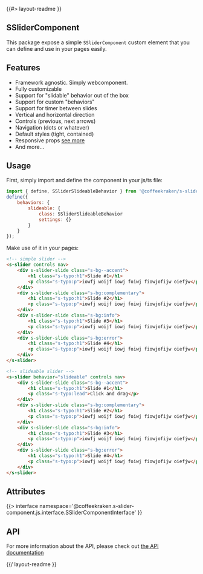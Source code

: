 <!--
/**
 * @name            README
 * @namespace       doc
 * @type            Markdown
 * @platform        md
 * @status          stable
 * @menu            Documentation           /doc/readme
 *
 * @since           2.0.0
 * @author    Olivier Bossel <olivier.bossel@gmail.com> (https://coffeekraken.io)
 */
-->

{{#> layout-readme }}

## SSliderComponent

This package expose a simple `SSliderComponent` custom element that you can define and use in your pages easily.

## Features

-   Framework agnostic. Simply webcomponent.
-   Fully customizable
-   Support for "slidable" behavior out of the box
-   Support for custom "behaviors"
-   Support for timer between slides
-   Vertical and horizontal direction
-   Controls (previous, next arrows)
-   Navigation (dots or whatever)
-   Default styles (tight, contained)
-   Responsive props [see more](/doc/components/responsive)
-   And more...

## Usage

First, simply import and define the component in your js/ts file:

```js
import { define, SSliderSlideableBehavior } from '@coffeekraken/s-slider-component';
define({
    behaviors: {
        slideable: {
            class: SSliderSlideableBehavior
            settings: {}
        }
    }
});
```

Make use of it in your pages:

```html
<!-- simple slider -->
<s-slider controls nav>
    <div s-slider-slide class="s-bg--accent">
        <h1 class="s-typo:h1">Slide #1</h1>
        <p class="s-typo:p">iowfj woijf iowj foiwj fiowjofijw oiefjw</p>
    </div>
    <div s-slider-slide class="s-bg:complementary">
        <h1 class="s-typo:h1">Slide #2</h1>
        <p class="s-typo:p">iowfj woijf iowj foiwj fiowjofijw oiefjw</p>
    </div>
    <div s-slider-slide class="s-bg:info">
        <h1 class="s-typo:h1">Slide #3</h1>
        <p class="s-typo:p">iowfj woijf iowj foiwj fiowjofijw oiefjw</p>
    </div>
    <div s-slider-slide class="s-bg:error">
        <h1 class="s-typo:h1">Slide #4</h1>
        <p class="s-typo:p">iowfj woijf iowj foiwj fiowjofijw oiefjw</p>
    </div>
</s-slider>

<!-- slideable slider -->
<s-slider behavior="slideable" controls nav>
    <div s-slider-slide class="s-bg--accent">
        <h1 class="s-typo:h1">Slide #1</h1>
        <p class="s-typo:lead">Click and drag</p>
    </div>
    <div s-slider-slide class="s-bg:complementary">
        <h1 class="s-typo:h1">Slide #2</h1>
        <p class="s-typo:p">iowfj woijf iowj foiwj fiowjofijw oiefjw</p>
    </div>
    <div s-slider-slide class="s-bg:info">
        <h1 class="s-typo:h1">Slide #3</h1>
        <p class="s-typo:p">iowfj woijf iowj foiwj fiowjofijw oiefjw</p>
    </div>
    <div s-slider-slide class="s-bg:error">
        <h1 class="s-typo:h1">Slide #4</h1>
        <p class="s-typo:p">iowfj woijf iowj foiwj fiowjofijw oiefjw</p>
    </div>
</s-slider>
```

## Attributes

{{> interface namespace='@coffeekraken.s-slider-component.js.interface.SSliderComponentInterface' }}

## API

For more information about the API, please check out [the API documentation](/api/@coffeekraken.s-slider-component.js.SSliderComponent)

{{/ layout-readme }}

